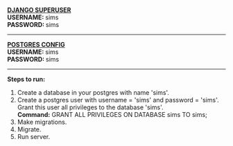 <u><b>DJANGO SUPERUSER</b></u><br>
<b>USERNAME: </b>sims<br>
<b>PASSWORD: </b>sims<br><hr>
<u><b>POSTGRES CONFIG</b></u><br>
<b>USERNAME: </b> sims<br>
<b>PASSWORD: </b>sims<br><hr>
<b>Steps to run:</b>
<ol>
	<li>Create a database in your postgres with name 'sims'.</li>
	<li>Create a postgres user with username = 'sims' and password = 'sims'.<br/>
		Grant this user all privileges to the database 'sims'.
		<br><b>Command:</b> GRANT ALL PRIVILEGES ON DATABASE sims TO sims;</li>
	<li>Make migrations.</li>
	<li>Migrate.</li>
	<li>Run server.</li>
</ol>